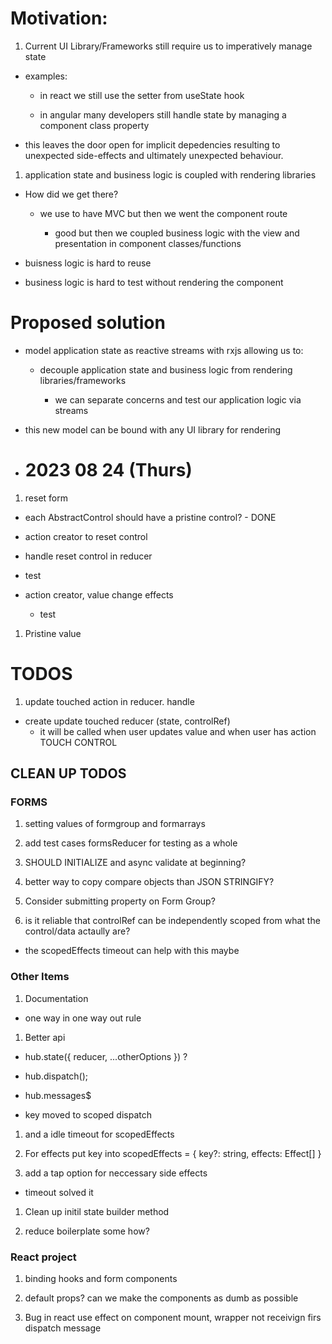 # Motivation:

1. Current UI Library/Frameworks still require us to imperatively manage state

- examples:

  - in react we still use the setter from useState hook

  - in angular many developers still handle state by managing a component class property

- this leaves the door open for implicit depedencies resulting to unexpected side-effects and ultimately unexpected behaviour.

1. application state and business logic is coupled with rendering libraries

- How did we get there?

  - we use to have MVC but then we went the component route

    - good but then we coupled business logic with the view and presentation in component classes/functions

- buisness logic is hard to reuse

- business logic is hard to test without rendering the component

# Proposed solution

- model application state as reactive streams with rxjs allowing us to:

  - decouple application state and business logic from rendering libraries/frameworks

    - we can separate concerns and test our application logic via streams

- this new model can be bound with any UI library for rendering

- # 2023 08 24 (Thurs)

1. reset form

  - each AbstractControl should have a pristine control? - DONE

  - action creator to reset control
  - handle reset control in reducer
  - test

  - action creator, value change effects
    - test 


1. Pristine value

# TODOS


1. update touched action in reducer. handle

- create update touched reducer (state, controlRef)
  - it will be called when user updates value and when user has action TOUCH CONTROL

## CLEAN UP TODOS

### FORMS

1. setting values of formgroup and formarrays

1. add test cases formsReducer for testing as a whole

1. SHOULD INITIALIZE and async validate at beginning?

1. better way to copy compare objects than JSON STRINGIFY?

1. Consider submitting property on Form Group?

1. is it reliable that controlRef can be independently scoped from what the control/data actaully are?

  - the scopedEffects timeout can help with this maybe

### Other Items
1. Documentation

  - one way in one way out rule

1. Better api 

  - hub.state({ reducer, ...otherOptions }) ?

  - hub.dispatch();

  - hub.messages$

  - key moved to scoped dispatch

1. and a idle timeout for scopedEffects

1. For effects put key into scopedEffects = {
  key?: string,
  effects: Effect[]
}


1. add a tap option for neccessary side effects

- timeout solved it

1. Clean up initil state builder method

1. reduce boilerplate some how?

### React project 

1. binding hooks and form components

1. default props? can we make the components as dumb as possible

1. Bug in react use effect on component mount, wrapper not receivign firs dispatch message
